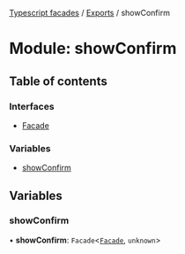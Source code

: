[Typescript facades](../index.md) / [Exports](../modules.md) / showConfirm

# Module: showConfirm

## Table of contents

### Interfaces

- [Facade](../interfaces/showConfirm.Facade.md)

### Variables

- [showConfirm](showConfirm.md#showconfirm)

## Variables

### showConfirm

• **showConfirm**: `Facade`<[`Facade`](../interfaces/showConfirm.Facade.md), `unknown`\>
